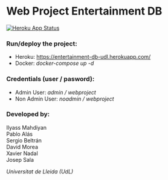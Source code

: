 # Web Project Entertainment DB
[![Heroku App Status](https://heroku-shields.herokuapp.com/entertainment-db-udl)](hhttps://entertainment-db-udl.herokuapp.com/)
### Run/deploy the project:  
- Heroku: https://entertainment-db-udl.herokuapp.com/
- Docker: *docker-compose up -d*

### Credentials (user / pasword):  
- Admin User: *admin / webproject*
- Non Admin User: *noadmin / webproject*

### Developed by:  
Ilyass Mahdiyan  
Pablo Alás  
Sergio Beltrán  
David Morea  
Xavier Nadal  
Josep Sala

*Universitat de Lleida (UdL)*
